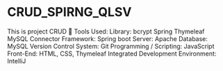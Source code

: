 # CRUD_SPIRNG_QLSV
This is project CRUD
🔨 Tools Used:
Library:
bcrypt
Spring
Thymeleaf
MySQL Connector
Framework: Spring boot
Server: Apache
Database: MySQL
Version Control System: Git
Programming / Scripting: JavaScript
Front-End: HTML, CSS, Thymeleaf
Integrated Development Environment: IntelliJ

